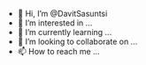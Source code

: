 - 👋 Hi, I’m @DavitSasuntsi
- 👀 I’m interested in ...
- 🌱 I’m currently learning ...
- 💞️ I’m looking to collaborate on ...
- 📫 How to reach me ...

<!---
DavitSasuntsi/DavitSasuntsi is a ✨ special ✨ repository because its `README.md` (this file) appears on your GitHub profile.
You can click the Preview link to take a look at your changes.
--->
